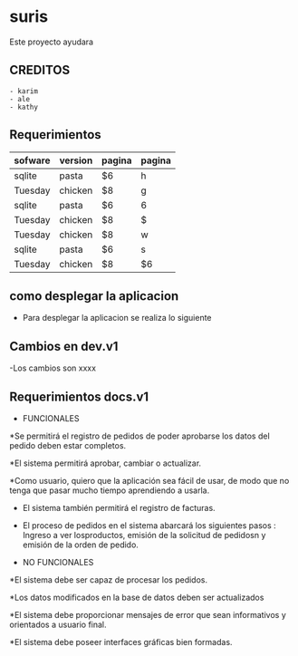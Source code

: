 # suris
Este proyecto ayudara
## CREDITOS
    - karim
    - ale
    - kathy
## Requerimientos
| sofware   | version    | pagina |pagina |
| --------|---------|-------|-------|
| sqlite  | pasta   | $6    |h   |
| Tuesday | chicken | $8    |g   |
| sqlite  | pasta   | $6    |6    |
| Tuesday | chicken | $8    |$    |
| Tuesday | chicken | $8    |w   |
| sqlite  | pasta   | $6    |s   |
| Tuesday | chicken | $8    |$6    |
## como desplegar la aplicacion
- Para desplegar la aplicacion se realiza lo siguiente
## Cambios en dev.v1
-Los cambios son xxxx
## Requerimientos  docs.v1

* FUNCIONALES

*Se permitirá el registro de pedidos de poder aprobarse los datos del pedido deben estar completos.

*El sistema permitirá aprobar, cambiar o actualizar.

*Como usuario, quiero que la aplicación sea fácil de usar, de modo que no tenga que pasar mucho tiempo aprendiendo a usarla.

* El sistema también permitirá el registro de facturas.
* El proceso de pedidos en el sistema abarcará los siguientes pasos : Ingreso a ver losproductos, emisión de la solicitud de pedidosn y emisión de la orden de pedido.

* NO FUNCIONALES

*El sistema debe ser capaz de procesar los pedidos.

*Los datos modificados en la base de datos deben ser actualizados

*El sistema debe proporcionar mensajes de error que sean informativos y orientados a usuario final.

*El sistema debe poseer interfaces gráficas bien formadas.